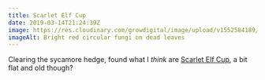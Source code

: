 ```yaml
---
title: Scarlet Elf Cup
date: 2019-03-14T21:24:39Z
image: https://res.cloudinary.com/growdigital/image/upload/v1552584189/fungi-0FBCC121.jpg
imageAlt: Bright red circular fungi on dead leaves
---
```


Clearing the sycamore hedge, found what I _think_ are [Scarlet Elf Cup](https://www.woodlandtrust.org.uk/visiting-woods/trees-woods-and-wildlife/plants-and-fungi/fungi/scarlet-elf-cup/), a bit flat and old though? 
